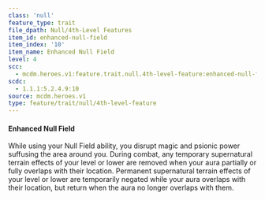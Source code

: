 ```yaml
---
class: 'null'
feature_type: trait
file_dpath: Null/4th-Level Features
item_id: enhanced-null-field
item_index: '10'
item_name: Enhanced Null Field
level: 4
scc:
  - mcdm.heroes.v1:feature.trait.null.4th-level-feature:enhanced-null-field
scdc:
  - 1.1.1:5.2.4.9:10
source: mcdm.heroes.v1
type: feature/trait/null/4th-level-feature
---
```


#### Enhanced Null Field

While using your Null Field ability, you disrupt magic and psionic power suffusing the area around you. During combat, any temporary supernatural terrain effects of your level or lower are removed when your aura partially or fully overlaps with their location. Permanent supernatural terrain effects of your level or lower are temporarily negated while your aura overlaps with their location, but return when the aura no longer overlaps with them.
